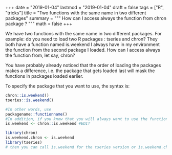 
+++
date = "2019-01-04"
lastmod = "2019-01-04"
draft = false
tags = ["R", "tricks"]
title = "Two functions with the same name in two different packages"
summary = """
How can I access always the function from chron package ?
"""
math = false
+++

We have two functions with the same name in two different packages. For example: 
do you need to load two R packages : tseries and chron?
They both have a function named is.weekend
I always have in my environment the function from the second package I loaded.
How can I access always the function from, let say, chron?

You have probably already noticed that the order of loading the packages makes a difference, i.e. the package that gets loaded last will mask the functions in packages loaded earlier.

To specify the package that you want to use, the syntax is:

```r
chron::is.weekend()
tseries::is.weekend()

#In other words, use 
packagename::functionname()
#In addition, if you know that you will always want to use the function in chron, #you can define your own function as follows:
is.weekend <- chron::is.weekend #EDIT

library(chron)
is.weekend.chron <- is.weekend
library(tseries)
# then you can call is.weekend for the tseries version or is.weekend.chron for the chron version

```
